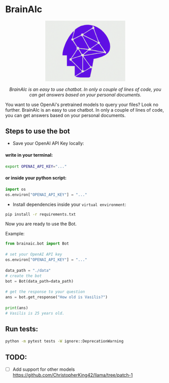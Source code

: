 # BrainAIc
<p align="center">
    <img src="./images/logo.png" alt="BrainAIc" width="50%">

</p>
<p align="center">
    <em>BrainAIc is an easy to use chatbot. In only a couple of lines of code, you can get answers based on your personal documents.
</em>
</p>


You want to use OpenAi's pretrained models to query your files? Look no further.
BrainAIc is an easy to use chatbot. In only a couple of lines of code, you can get answers based on your personal documents.


## Steps to use the bot
- Save your OpenAI API Key locally:
#### write in your terminal:
```sh
export OPENAI_API_KEY="..."
```
#### or inside your python script:
```python
import os
os.environ["OPENAI_API_KEY"] = "..."
```
- Install dependencies inside your `virtual environment`:
```sh
pip install -r requirements.txt
```

Now you are ready to use the Bot.

Example:
```python
from brainaic.bot import Bot

# set your OpenAI API key
os.environ["OPENAI_API_KEY"] = "..."

data_path = "./data"
# create the bot
bot = Bot(data_path=data_path)

# get the response to your question
ans = bot.get_response("How old is Vasilis?")

print(ans)
# Vasilis is 25 years old.
```

## Run tests:
```sh
python -m pytest tests -W ignore::DeprecationWarning
```

## TODO:
- [ ] Add support for other models
    https://github.com/ChristopherKing42/llama/tree/patch-1
